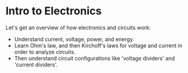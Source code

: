 # Intro to Electronics
Let's get an overview of how electronics and circuits work:
- Understand current, voltage, power, and energy.
- Learn Ohm's law, and then Kirchoff's laws for voltage and current in order to analyze circuits.
- Then understand circuit configurations like 'voltage dividers' and 'current dividers'.

